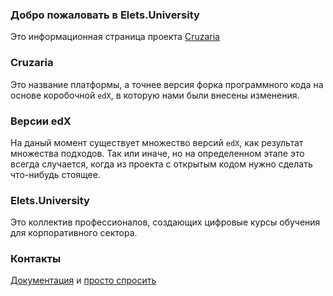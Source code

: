### Добро пожаловать в Elets.University
Это информационная страница проекта [Cruzaria](http://54.202.22.177/)

### Cruzaria
Это название платформы, а точнее версия форка программного кода на основе коробочной `edX`, в которую нами были внесены изменения.

### Версии edX
На даный момент существует множество версий  `edX`, как результат множества подходов. Так или иначе, но на определенном этапе это всегда случается, когда из проекта с открытым кодом нужно сделать что-нибудь стоящее.

### Elets.University
Это коллектив профессионалов, создающих цифровые курсы обучения для корпоративного сектора.

### Контакты
  [Документация](https://cruzaria.github.com/) и [просто спросить](https://https://github.com/VladimirAndropov)
